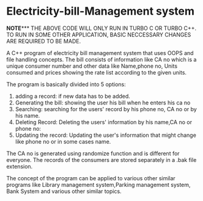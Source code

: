 # Electricity-bill-Management system
 ****************NOTE*******************
THE ABOVE CODE WILL ONLY RUN IN TURBO C OR TURBO C++. TO RUN IN SOME OTHER APPLICATION, BASIC NECCESSARY CHANGES ARE REQUIRED TO BE MADE.




A C++ program of electricity bill management system that uses OOPS and file handling concepts. The bill consists of information like CA no which is a unique consumer number and other data like Name,phone no, Units consumed and prices showing the rate list according to the given units.

The program is basically divided into 5 options:
1. adding a record: if new data has to be added.
2. Generating the bill: showing the user his bill when he enters his ca no
3. Searching: searching for the users' record by his phone no, CA no or by his name.
4. Deleting Record: Deleting the users' information by his name,CA no or phone no:
5. Updating the record: Updating the user's information that might change like phone no or in some cases name.


The CA no is generated using randomize function and is different for everyone. The records of the consumers are stored separately in a .bak file extension.

The concept of the program can be applied to various other similar programs like Library management system,Parking management system, Bank System and various other similar topics.

